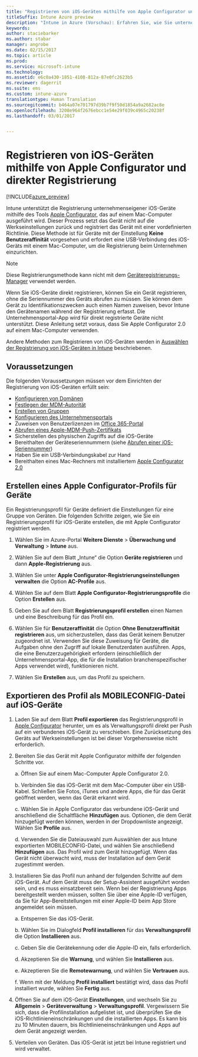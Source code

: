```yaml
---
title: "Registrieren von iOS-Geräten mithilfe von Apple Configurator und direkter Registrierung"
titleSuffix: Intune Azure preview
description: "Intune in Azure (Vorschau): Erfahren Sie, wie Sie unternehmenseigene iOS-Geräte mit Apple Configurator und der direkten Registrierung registrieren."
keywords: 
author: staciebarker
ms.author: stabar
manager: angrobe
ms.date: 02/15/2017
ms.topic: article
ms.prod: 
ms.service: microsoft-intune
ms.technology: 
ms.assetid: e6c0a430-1851-4108-812a-87e0fc2623b5
ms.reviewer: dagerrit
ms.suite: ems
ms.custom: intune-azure
translationtype: Human Translation
ms.sourcegitcommit: b464a07e701797d39b7f9f50d1854a9a2682ac8e
ms.openlocfilehash: 3208e964f2676ebcc1e54e29f039c4965c20238f
ms.lasthandoff: 03/01/2017


---
```


# <a name="enroll-ios-devices-with-apple-configurator-and-direct-enrollment"></a>Registrieren von iOS-Geräten mithilfe von Apple Configurator und direkter Registrierung 

[!INCLUDE[azure_preview](../includes/azure_preview.md)]

Intune unterstützt die Registrierung unternehmenseigener iOS-Geräte mithilfe des Tools [Apple Configurator](https://itunes.apple.com/us/app/apple-configurator-2/id1037126344?mt=12), das auf einem Mac-Computer ausgeführt wird. Dieser Prozess setzt das Gerät nicht auf die Werkseinstellungen zurück und registriert das Gerät mit einer vordefinierten Richtlinie. Diese Methode ist für Geräte mit der Einstellung **Keine Benutzeraffinität** vorgesehen und erfordert eine USB-Verbindung des iOS-Geräts mit einem Mac-Computer, um die Registrierung beim Unternehmen einzurichten.

>[!NOTE]
>Diese Registrierungsmethode kann nicht mit dem [Geräteregistrierungs-Manager](enroll-devices-using-device-enrollment-manager.md) verwendet werden.

Wenn Sie iOS-Geräte direkt registrieren, können Sie ein Gerät registrieren, ohne die Seriennummer des Geräts abrufen zu müssen. Sie können dem Gerät zu Identifikationszwecken auch einen Namen zuweisen, bevor Intune den Gerätenamen während der Registrierung erfasst. Die Unternehmensportal-App wird für direkt registrierte Geräte nicht unterstützt. Diese Anleitung setzt voraus, dass Sie Apple Configurator 2.0 auf einem Mac-Computer verwenden.

Andere Methoden zum Registrieren von iOS-Geräten werden in [Auswählen der Registrierung von iOS-Geräten in Intune](choose-ios-enrollment-method.md) beschriebenen.


## <a name="prerequisites"></a>Voraussetzungen

Die folgenden Voraussetzungen müssen vor dem Einrichten der Registrierung von iOS-Geräten erfüllt sein:

- [Konfigurieren von Domänen](https://docs.microsoft.com/intune/get-started/start-with-a-paid-subscription-to-microsoft-intune-step-2)
- [Festlegen der MDM-Autorität](set-mdm-authority.md)
- [Erstellen von Gruppen](https://docs.microsoft.com/intune/get-started/start-with-a-paid-subscription-to-microsoft-intune-step-5)
- [Konfigurieren des Unternehmensportals](/intune-azure/manage-apps/company-portal-app)
- Zuweisen von Benutzerlizenzen im [Office 365-Portal](http://go.microsoft.com/fwlink/p/?LinkId=698854)
- [Abrufen eines Apple-MDM-Push-Zertifikats](get-an-apple-mdm-push-certificate.md)
- Sicherstellen des physischen Zugriffs auf die iOS-Geräte
- Bereithalten der Geräteseriennummern (siehe [Abrufen einer iOS-Seriennummer](https://support.apple.com//HT204308))
- Haben Sie ein USB-Verbindungskabel zur Hand
- Bereithalten eines Mac-Rechners mit installiertem [Apple Configurator 2.0](https://itunes.apple.com/us/app/apple-configurator-2/id1037126344?mt=12)

## <a name="create-an-apple-configurator-profile-for-devices"></a>Erstellen eines Apple Configurator-Profils für Geräte

Ein Registrierungsprofil für Geräte definiert die Einstellungen für eine Gruppe von Geräten. Die folgenden Schritte zeigen, wie Sie ein Registrierungsprofil für iOS-Geräte erstellen, die mit Apple Configurator registriert werden.

1. Wählen Sie im Azure-Portal **Weitere Dienste** > **Überwachung und Verwaltung** > **Intune** aus.

2. Wählen Sie auf dem Blatt „Intune“ die Option **Geräte registrieren** und dann **Apple-Registrierung** aus.

3. Wählen Sie unter **Apple Configurator-Registrierungseinstellungen verwalten** die Option **AC-Profile** aus.

4. Wählen Sie auf dem Blatt **Apple Configurator-Registrierungsprofile** die Option **Erstellen** aus.

5. Geben Sie auf dem Blatt **Registrierungsprofil erstellen** einen Namen und eine Beschreibung für das Profil ein.

6. Wählen Sie für **Benutzeraffinität** die Option **Ohne Benutzeraffinität registrieren** aus, um sicherzustellen, dass das Gerät keinem Benutzer zugeordnet ist. Verwenden Sie diese Zuweisung für Geräte, die Aufgaben ohne den Zugriff auf lokale Benutzerdaten ausführen. Apps, die eine Benutzerzugehörigkeit erfordern (einschließlich der Unternehmensportal-App, die für die Installation branchenspezifischer Apps verwendet wird), funktionieren nicht.

7. Wählen Sie **Erstellen** aus, um das Profil zu speichern.

## <a name="export-the-profile-as-mobileconfig-to-ios-devices"></a>Exportieren des Profil als MOBILECONFIG-Datei auf iOS-Geräte

1. Laden Sie auf dem Blatt **Profil exportieren** das Registrierungsprofil in [Apple Configurator](https://itunes.apple.com/us/app/apple-configurator-2/id1037126344?mt=12) herunter, um es als Verwaltungsprofil direkt per Push auf ein verbundenes iOS-Gerät zu verschieben. Eine Zurücksetzung des Geräts auf Werkseinstellungen ist bei dieser Vorgehensweise nicht erforderlich.

2. Bereiten Sie das Gerät mit Apple Configurator mithilfe der folgenden Schritte vor.

   a. Öffnen Sie auf einem Mac-Computer Apple Configurator 2.0.

   b. Verbinden Sie das iOS-Gerät mit dem Mac-Computer über ein USB-Kabel. Schließen Sie Fotos, iTunes und andere Apps, die für das Gerät geöffnet werden, wenn das Gerät erkannt wird.

   c. Wählen Sie in Apple Configurator das verbundene iOS-Gerät und anschließend die Schaltfläche **Hinzufügen** aus. Optionen, die dem Gerät hinzugefügt werden können, werden in der Dropdownliste angezeigt. Wählen Sie **Profile** aus.

   d. Verwenden Sie die Dateiauswahl zum Auswählen der aus Intune exportierten MOBILECONFIG-Datei, und wählen Sie anschließend **Hinzufügen** aus. Das Profil wird zum Gerät hinzugefügt. Wenn das Gerät nicht überwacht wird, muss der Installation auf dem Gerät zugestimmt werden.

3. Installieren Sie das Profil nun anhand der folgenden Schritte auf dem iOS-Gerät. Auf dem Gerät muss der Setup-Assistent ausgeführt worden sein, und es muss einsatzbereit sein. Wenn bei der Registrierung Apps bereitgestellt werden müssen, sollten Sie über eine Apple-ID verfügen, da Sie für App-Bereitstellungen mit einer Apple-ID beim App Store angemeldet sein müssen.

   a. Entsperren Sie das iOS-Gerät.

   b. Wählen Sie im Dialogfeld **Profil installieren** für das **Verwaltungsprofil** die Option **Installieren** aus.

   c. Geben Sie die Gerätekennung oder die Apple-ID ein, falls erforderlich.

   d. Akzeptieren Sie die **Warnung**, und wählen Sie **Installieren** aus.

   e. Akzeptieren Sie die **Remotewarnung**, und wählen Sie **Vertrauen** aus.

   f. Wenn mit der Meldung **Profil installiert** bestätigt wird, dass das Profil installiert wurde, wählen Sie **Fertig** aus.

4. Öffnen Sie auf dem iOS-Gerät **Einstellungen**, und wechseln Sie zu **Allgemein** > **Geräteverwaltung** > **Verwaltungsprofil**. Vergewissern Sie sich, dass die Profilinstallation aufgelistet ist, und überprüfen Sie die iOS-Richtlinieneinschränkungen und die installierten Apps. Es kann bis zu 10 Minuten dauern, bis Richtlinieneinschränkungen und Apps auf dem Gerät angezeigt werden.

5. Verteilen von Geräten. Das iOS-Gerät ist jetzt bei Intune registriert und wird verwaltet.

